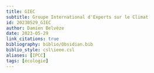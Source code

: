 ```yaml
---
title: GIEC
subtitle: Groupe International d'Experts sur le Climat
id: 20230529_GIEC
author: Damien Belvèze
date: 2023-05-29
link_citations: true
bibliography: biblio/Obsidian.bib
biblio_style: csl\ieee.csl
aliases: [IPCC]
tags: [écologie]
---
```








